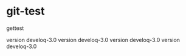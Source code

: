 # git-test
gettest




version develoq-3.0 version develoq-3.0
version develoq-3.0 version develoq-3.0